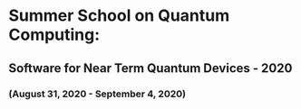 # Summer School on Quantum Computing:
## Software for Near Term Quantum Devices - 2020
### (August 31, 2020 - September 4, 2020)
